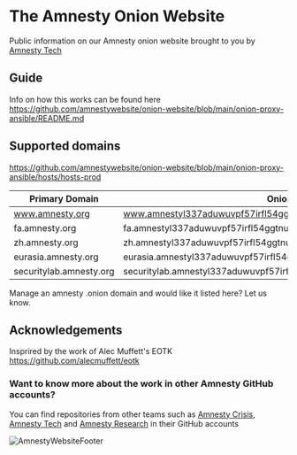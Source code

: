 # The Amnesty Onion Website
Public information on our Amnesty onion website brought to you by [Amnesty Tech](https://github.com/AmnestyTech)

## Guide

Info on how this works can be found here
https://github.com/amnestywebsite/onion-website/blob/main/onion-proxy-ansible/README.md


## Supported domains

https://github.com/amnestywebsite/onion-website/blob/main/onion-proxy-ansible/hosts/hosts-prod


| Primary Domain  | Onion Domain  |
|---|---|
| www.amnesty.org  | www.amnestyl337aduwuvpf57irfl54ggtnuera45ygcxzuftwxjvvmpuzqd.onion  |
| fa.amnesty.org  | fa.amnestyl337aduwuvpf57irfl54ggtnuera45ygcxzuftwxjvvmpuzqd.onion  |
| zh.amnesty.org  | zh.amnestyl337aduwuvpf57irfl54ggtnuera45ygcxzuftwxjvvmpuzqd.onion  |
| eurasia.amnesty.org  |  eurasia.amnestyl337aduwuvpf57irfl54ggtnuera45ygcxzuftwxjvvmpuzqd.onion |
| securitylab.amnesty.org  | securitylab.amnestyl337aduwuvpf57irfl54ggtnuera45ygcxzuftwxjvvmpuzqd.onion  |

Manage an amnesty .onion domain and would like it listed here? Let us know.

## Acknowledgements

Insprired by the work of Alec Muffett's EOTK https://github.com/alecmuffett/eotk


### Want to know more about the work in other Amnesty GitHub accounts?

You can find repositories from other teams such as [Amnesty Crisis](https://github.com/amnesty-crisis-evidence-lab), [Amnesty Tech](https://github.com/AmnestyTech) and [Amnesty Research](https://github.com/amnestyresearch/) in their GitHub accounts

![AmnestyWebsiteFooter](https://github.com/amnestywebsite/.github-private/assets/37809410/ef5f7019-6291-4be9-a931-35d091c0cd1e)

